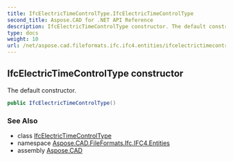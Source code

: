 ```yaml
---
title: IfcElectricTimeControlType.IfcElectricTimeControlType
second_title: Aspose.CAD for .NET API Reference
description: IfcElectricTimeControlType constructor. The default constructor
type: docs
weight: 10
url: /net/aspose.cad.fileformats.ifc.ifc4.entities/ifcelectrictimecontroltype/ifcelectrictimecontroltype/
---
```

## IfcElectricTimeControlType constructor

The default constructor.

```csharp
public IfcElectricTimeControlType()
```

### See Also

* class [IfcElectricTimeControlType](../)
* namespace [Aspose.CAD.FileFormats.Ifc.IFC4.Entities](../../ifcelectrictimecontroltype/)
* assembly [Aspose.CAD](../../../)


